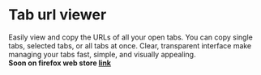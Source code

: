 # Tab url viewer
Easily view and copy the URLs of all your open tabs. You can copy single tabs, selected tabs, or all tabs at once. Clear, transparent interface make managing your tabs fast, simple, and visually appealing. <br>
<b>Soon on firefox web store [link](https://addons.mozilla.org/pl/firefox/addon/tab-url-viewer/)</b>
